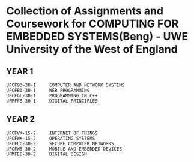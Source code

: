# Collection of Assignments and Coursework for COMPUTING FOR EMBEDDED SYSTEMS(Beng) - UWE University of the West of England

## YEAR 1
	UFCF93-30-1 	COMPUTER AND NETWORK SYSTEMS
	UFCFB3-30-1 	WEB PROGRAMMING 
	UFCFGL-30-1 	PROGRAMMING IN C++ 
	UFMFF8-30-1 	DIGITAL PRINCIPLES
	
## YEAR 2
	UFCFVK-15-2 	INTERNET OF THINGS
	UFCFWK-15-2 	OPERATING SYSTEMS
	UFCFLC-30-2 	SECURE COMPUTER NETWORKS
	UFCFW5-30-2 	MOBILE AND EMBEDDED DEVICES	
	UFMFE8-30-2 	DIGITAL DESIGN





